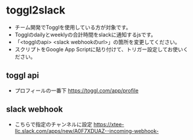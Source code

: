 # toggl2slack
- チーム開発でTogglを使用している方が対象です。
- Togglのdailyとweeklyの合計時間をslackに通知するjsです。
- 「<togglのapi> <slack webhookのurl>」の箇所を変更してください。
- スクリプトをGoogle App Scriptに貼り付けて、トリガー設定してお使いください。

## toggl api
- プロフィールの一番下
https://toggl.com/app/profile

## slack webhook
- こちらで指定のチャンネルに設定
https://xtee-llc.slack.com/apps/new/A0F7XDUAZ--incoming-webhook-
